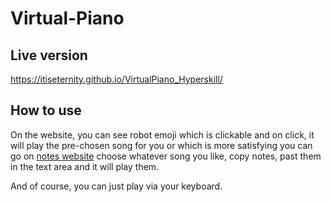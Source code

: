 # Virtual-Piano
## Live version
https://itiseternity.github.io/VirtualPiano_Hyperskill/
## How to use
On the website, you can see robot emoji which is clickable and on click, it will play the pre-chosen song for you or which is more satisfying you can go on [notes website](https://pianoletternotes.blogspot.com/) choose whatever song you like, copy notes, past them in the text area and it will play them.

And of course, you can just play via your keyboard.
